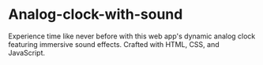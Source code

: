 # Analog-clock-with-sound
Experience time like never before with this web app's dynamic analog clock featuring immersive sound effects. Crafted with HTML, CSS, and JavaScript.
